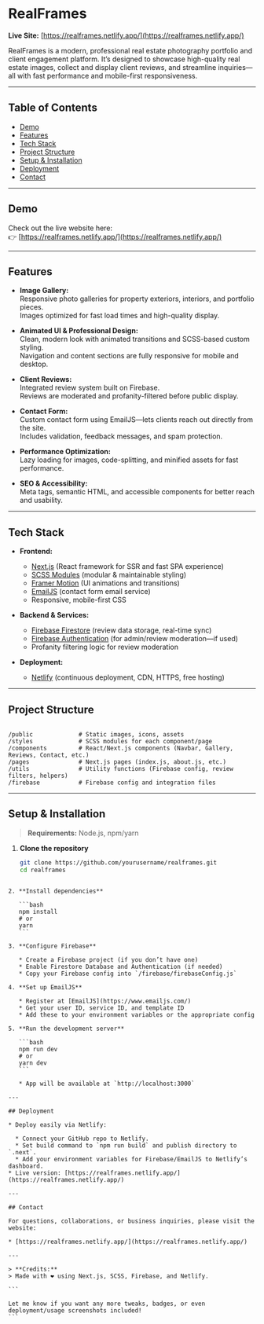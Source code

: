 # RealFrames

**Live Site:** [https://realframes.netlify.app/](https://realframes.netlify.app/)

RealFrames is a modern, professional real estate photography portfolio and client engagement platform. It’s designed to showcase high-quality real estate images, collect and display client reviews, and streamline inquiries—all with fast performance and mobile-first responsiveness.

---

## Table of Contents

- [Demo](#demo)
- [Features](#features)
- [Tech Stack](#tech-stack)
- [Project Structure](#project-structure)
- [Setup & Installation](#setup--installation)
- [Deployment](#deployment)
- [Contact](#contact)

---

## Demo

Check out the live website here:  
👉 [https://realframes.netlify.app/](https://realframes.netlify.app/)

---

## Features

- **Image Gallery:**  
  Responsive photo galleries for property exteriors, interiors, and portfolio pieces.  
  Images optimized for fast load times and high-quality display.

- **Animated UI & Professional Design:**  
  Clean, modern look with animated transitions and SCSS-based custom styling.  
  Navigation and content sections are fully responsive for mobile and desktop.

- **Client Reviews:**  
  Integrated review system built on Firebase.  
  Reviews are moderated and profanity-filtered before public display.

- **Contact Form:**  
  Custom contact form using EmailJS—lets clients reach out directly from the site.  
  Includes validation, feedback messages, and spam protection.

- **Performance Optimization:**  
  Lazy loading for images, code-splitting, and minified assets for fast performance.

- **SEO & Accessibility:**  
  Meta tags, semantic HTML, and accessible components for better reach and usability.

---

## Tech Stack

- **Frontend:**  
  - [Next.js](https://nextjs.org/) (React framework for SSR and fast SPA experience)
  - [SCSS Modules](https://sass-lang.com/) (modular & maintainable styling)
  - [Framer Motion](https://www.framer.com/motion/) (UI animations and transitions)
  - [EmailJS](https://www.emailjs.com/) (contact form email service)
  - Responsive, mobile-first CSS

- **Backend & Services:**  
  - [Firebase Firestore](https://firebase.google.com/docs/firestore) (review data storage, real-time sync)
  - [Firebase Authentication](https://firebase.google.com/docs/auth) (for admin/review moderation—if used)
  - Profanity filtering logic for review moderation

- **Deployment:**  
  - [Netlify](https://netlify.com/) (continuous deployment, CDN, HTTPS, free hosting)

---

## Project Structure

```

/public             # Static images, icons, assets
/styles             # SCSS modules for each component/page
/components         # React/Next.js components (Navbar, Gallery, Reviews, Contact, etc.)
/pages              # Next.js pages (index.js, about.js, etc.)
/utils              # Utility functions (Firebase config, review filters, helpers)
/firebase           # Firebase config and integration files

````

---

## Setup & Installation

> **Requirements:** Node.js, npm/yarn

1. **Clone the repository**
   ```bash
   git clone https://github.com/yourusername/realframes.git
   cd realframes
````

2. **Install dependencies**

   ```bash
   npm install
   # or
   yarn
   ```

3. **Configure Firebase**

   * Create a Firebase project (if you don’t have one)
   * Enable Firestore Database and Authentication (if needed)
   * Copy your Firebase config into `/firebase/firebaseConfig.js`

4. **Set up EmailJS**

   * Register at [EmailJS](https://www.emailjs.com/)
   * Get your user ID, service ID, and template ID
   * Add these to your environment variables or the appropriate config

5. **Run the development server**

   ```bash
   npm run dev
   # or
   yarn dev
   ```

   * App will be available at `http://localhost:3000`

---

## Deployment

* Deploy easily via Netlify:

  * Connect your GitHub repo to Netlify.
  * Set build command to `npm run build` and publish directory to `.next`.
  * Add your environment variables for Firebase/EmailJS to Netlify’s dashboard.
* Live version: [https://realframes.netlify.app/](https://realframes.netlify.app/)

---

## Contact

For questions, collaborations, or business inquiries, please visit the website:

* [https://realframes.netlify.app/](https://realframes.netlify.app/)

---

> **Credits:**
> Made with ❤️ using Next.js, SCSS, Firebase, and Netlify.

```

Let me know if you want any more tweaks, badges, or even deployment/usage screenshots included!
```
